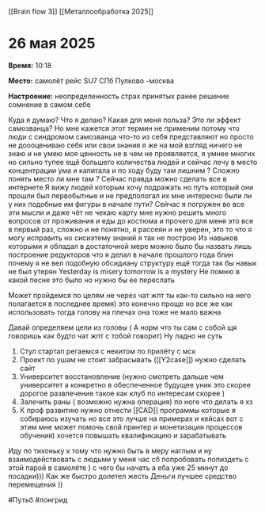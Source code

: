 [[Brain flow 3]] [[Металлообработка 2025]]
# 26 мая 2025

**Время:**  10:18

**Место:**  самолёт рейс SU7 СПб Пулково -москва 

**Настроение:**  неопределенность страх принятых ранее решение сомнение в самом себе 

Куда я думаю? Что я делаю? Какая для меня польза? Это ли эффект самозванца? Но мне кажется этот термин не применим потому что люди с синдромом самозванца что-то из себя представляют но просто не доооцениваю себя или свои знания я же на мой взгляд ничего не знаю и не умею моя ценность не в чем не проявляется, я умнее многих но сильно тупее ещё большего количества людей и сейчас лечу в место концентрации ума и капитала и по ходу буду там лишним ? 
Сложно понять место ли мне там ? Сейчас правда можно сделать все в интернете 
Я вижу людей которым хочу подражать но путь который они прошли был первобытные и не предпологал их мне интересно были ли у них подобные им фигуры в начале пути? Сейчас я погружен во все эти мысли и даже чёт не чекаю карту мне нужно решить много вопросов от проживания и еды до костюма и прочего для меня это все в первый раз, сложно и не понятно, я рассеян и не уверен, это то что я могу исправить но сисиэтему знаний я так не построю 
Из навыков которыми я обладал в достаточной мере можно было бы назвать лишь построение редукторов что я делал в начале прошлого года блин почему я не вел подобную обсидиану структуру ещё тогда так бы навык не был утерян 
Yesterday is misery tomorrow is a mystery
 Не помню в какой песне это было но нужно бы ее переслать 

Может пройдемся по целям не через чат жпт ты как-то сильно на него полагается в последнее время) это конечно проще но все же как использовать тогда голову на плечах она тоже не мало важна

Давай определяем цели из головы 
( А норм что ты сам с собой щя говоришь как будто чат жпт с тобой говорит)
Ну ладно не суть 
1. Стул стартап регаемся с некитом по прилёту с мск 
2. Проект по ушам не стоит  забрасывать ([[Y2case]]) нужно сделать сайт 
3. Университет восстановление (нужно смотреть дальше чем университет а конкретно в обеспеченное будущее уник это скорее дорогое развлечение такое как клуб по интересам скорее )
4. Залечить раны ( возможно нужна операция) по ноге что делать я хз 
5. К проф развитию нужно отнести [[CAD]] программы которые я собираюсь изучать но все это лучше на примерах и кейсах вот с этим мне может помочь свой принтер и монетизация процессов обучения) хочется повышать квалификацию и зарабатывать

Иду по тихоньку к тому что нужно быть в меру наглым и ну взаимодействовать с людьми у меня час сб попробовать попиздеть с этой парой в самолёте ) с чего бы начать
а еба уже 25 минут до посадки)))
Как же быстро долетел жесть 
Деньги лучшее средство перемещения ))



#Путьб #лонгрид